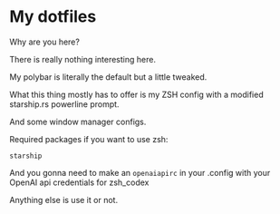 # My dotfiles

Why are you here?

There is really nothing interesting here.

My polybar is literally the default but a little tweaked.

What this thing mostly has to offer is my ZSH config with a modified starship.rs powerline prompt.

And some window manager configs.

Required packages if you want to use zsh:

`starship`

And you gonna need to make an `openaiapirc` in your .config with your OpenAI api credentials for zsh_codex

Anything else is use it or not.
